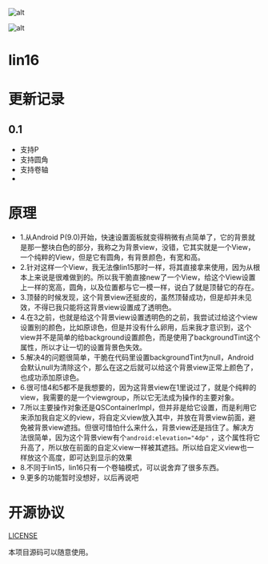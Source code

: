 ![alt](https://github.com/liuzhushaonian/Lin15/blob/be5e2a9f0ef55b20d0aa052f6700d34c45e2d9f6/screen_short/Screenshot_Trebuchet_20180624-185210.png)

![alt](https://github.com/liuzhushaonian/Lin15/blob/be5e2a9f0ef55b20d0aa052f6700d34c45e2d9f6/screen_short/Screenshot_Trebuchet_20180624-185230.png)

# lin16

# 更新记录

## 0.1

- 支持P
- 支持圆角
- 支持卷轴
- 

# 原理

- 1.从Android P(9.0)开始，快速设置面板就变得稍微有点简单了，它的背景就是那一整块白色的部分，我称之为背景view，没错，它其实就是一个View，一个纯粹的View，但是它有圆角，有背景颜色，有宽和高。
- 2.针对这样一个View，我无法像lin15那时一样，将其直接拿来使用，因为从根本上来说是很难做到的。所以我干脆直接new了一个View，给这个View设置上一样的宽高，圆角，以及位置都与它一模一样，说白了就是顶替它的存在。
- 3.顶替的时候发现，这个背景view还挺皮的，虽然顶替成功，但是却并未见效，不得已我只能将这背景view设置成了透明色。
- 4.在3之前，也就是给这个背景view设置透明色的之前，我尝试过给这个view设置别的颜色，比如原谅色，但是并没有什么卵用，后来我才意识到，这个view并不是简单的给background设置颜色，而是使用了backgroundTint这个属性，所以才让一切的设置背景色失效。
- 5.解决4的问题很简单，干脆在代码里设置backgroundTint为null，Android会默认null为清除这个，那么在这之后就可以给这个背景view正常上颜色了，也成功添加原谅色。
- 6.很可惜4和5都不是我想要的，因为这背景view在1里说过了，就是个纯粹的view，我需要的是一个viewgroup，所以它无法成为操作的主要对象。
- 7.所以主要操作对象还是QSContainerImpl，但并非是给它设置，而是利用它来添加我自定义的view，将自定义view放入其中，并放在背景view前面，避免被背景view遮挡。但很可惜怕什么来什么，背景view还是挡住了。解决方法很简单，因为这个背景view有个```android:elevation="4dp"``` ，这个属性将它升高了，所以放在前面的自定义view一样被其遮挡。所以给自定义view也一样放这个高度，即可达到显示的效果
- 8.不同于lin15，lin16只有一个卷轴模式，可以说舍弃了很多东西。
- 9.更多的功能暂时没想好，以后再说吧



# 开源协议

[LICENSE](https://github.com/liuzhushaonian/Lin15/blob/master/LICENSE)

本项目源码可以随意使用。